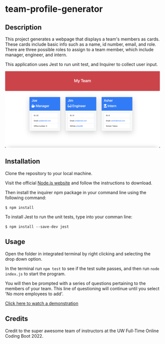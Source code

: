 # team-profile-generator

## Description

This project generates a webpage that displays a team's members as cards. These cards include basic info such as a name, id number, email, and role. There are three possible roles to assign to a team member, which include manager, engineer, and intern.

This application uses Jest to run unit test, and Inquirer to collect user input.

![Sample Page](./images/sample_page.png)

## Installation

Clone the repository to your local machine.

Visit the official [Node.js website](https://nodejs.org/en/) and follow the instructions to download.

Then install the inquirer npm package in your command line using the following command:

` $ npm install `

To install Jest to run the unit tests, type into your comman line:

` $ npm install --save-dev jest `

## Usage

Open the folder in integrated terminal by right clicking and selecting the drop down option.

In the terminal run `npm test` to see if the test suite passes, and then run `node index.js` to start the program.

You will then be prompted with a series of questions pertaining to the members of your team. This line of questioning will continue until you select 'No more employees to add'.

[Click here to watch a demonstration](https://drive.google.com/file/d/1f5lnMv--6Cv21WOkP3DfvvABiAiDmRfr/view)

## Credits

Credit to the super awesome team of instructors at the UW Full-Time Online Coding Boot 2022.
